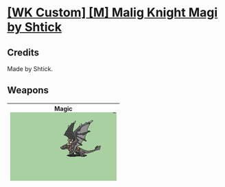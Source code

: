 # [\[WK Custom\] \[M\] Malig Knight Magi by Shtick](./)
## Credits

Made by Shtick.

## Weapons

| <b>Magic</b><br/><img alt="Magic animation" src="./6.%20Magic/Magic.gif"/> |
| :---: |
